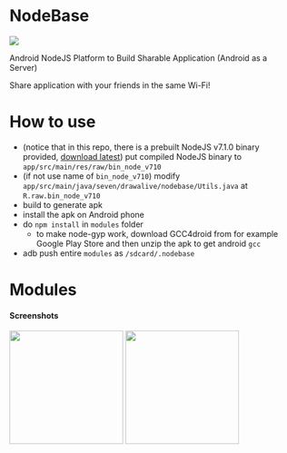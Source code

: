 # NodeBase
<img src="https://raw.githubusercontent.com/wiki/dna2github/NodeBase/images/log.png" />

Android NodeJS Platform to Build Sharable Application (Android as a Server)

Share application with your friends in the same Wi-Fi!

# How to use

- (notice that in this repo, there is a prebuilt NodeJS v7.1.0 binary provided, [download latest](https://github.com/dna2github/dna2oslab/releases)) put compiled NodeJS binary to `app/src/main/res/raw/bin_node_v710`
- (if not use name of `bin_node_v710`) modify `app/src/main/java/seven/drawalive/nodebase/Utils.java` at `R.raw.bin_node_v710`
- build to generate apk
- install the apk on Android phone
- do `npm install` in `modules` folder
   - to make node-gyp work, download GCC4droid from for example Google Play Store and then unzip the apk to get android `gcc`
- adb push entire `modules` as `/sdcard/.nodebase`

# Modules

#### Screenshots

<img src="https://raw.githubusercontent.com/wiki/dna2github/NodeBase/images/v0/file_download_upload.png" width="200" />
<img src="https://raw.githubusercontent.com/wiki/dna2github/NodeBase/images/v0/nodepad.png" width="200" />
